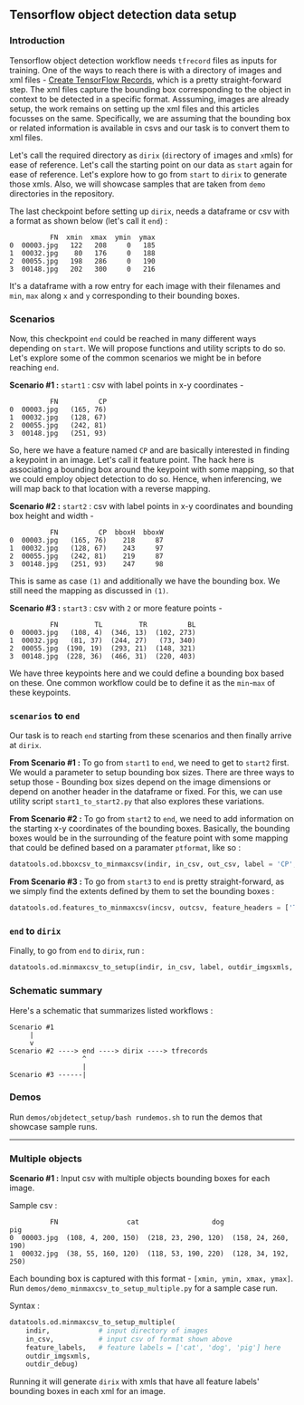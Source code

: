 ## Tensorflow object detection data setup

### Introduction

Tensorflow object detection workflow needs `tfrecord` files as inputs for training. One of the ways to reach there is with a directory of images and xml files - [Create TensorFlow Records](https://tensorflow-object-detection-api-tutorial.readthedocs.io/en/latest/training.html#convert-xml-to-record), which is a pretty straight-forward step. The xml files capture the bounding box corresponding to the object in context to be detected in a specific format. Asssuming, images are already setup, the work remains on setting up the xml files and this articles focusses on the same. Specifically, we are assuming that the bounding box or related information is available in csvs and our task is to convert them to xml files.

Let's call the required directory as `dirix` (`dir`ectory of `i`mages and `x`mls) for ease of reference. Let's call the starting point on our data as `start` again for ease of reference.  Let's explore how to go from `start` to `dirix` to generate those xmls. Also, we will showcase samples that are taken from `demo` directories in the repository.

The last checkpoint before setting up `dirix`, needs a dataframe or csv with a format as shown below (let's call it `end`) :

```
          FN  xmin  xmax  ymin  ymax
0  00003.jpg   122   208     0   185
1  00032.jpg    80   176     0   188
2  00055.jpg   198   286     0   190
3  00148.jpg   202   300     0   216

```

It's a dataframe with a row entry for each image with their filenames and `min`, `max` along `x` and `y` corresponding to their bounding boxes.

### Scenarios

Now, this checkpoint `end` could be reached in many different ways depending on `start`. We will propose functions and utility scripts to do so. Let's explore some of the common scenarios we might be in before reaching `end`.

**Scenario #1 :**  `start1` : csv with label points in x-y coordinates -

```
          FN          CP
0  00003.jpg   (165, 76)
1  00032.jpg   (128, 67)
2  00055.jpg   (242, 81)
3  00148.jpg   (251, 93)
```

So, here we have a feature named `CP` and are basically interested in finding a keypoint in an image. Let's call it feature point. The hack here is associating a bounding box around the keypoint with some mapping, so that we could employ object detection to do so. Hence, when inferencing, we will map back to that location with a reverse mapping.

**Scenario #2 :**  `start2` : csv with label points in x-y coordinates and bounding box height and width -

```
          FN          CP  bboxH  bboxW
0  00003.jpg   (165, 76)    218     87
1  00032.jpg   (128, 67)    243     97
2  00055.jpg   (242, 81)    219     87
3  00148.jpg   (251, 93)    247     98
```

This is same as case `(1)` and additionally we have the bounding box. We still need the mapping as discussed in `(1)`.

**Scenario #3 :** `start3` : csv with `2` or more feature points -

```
          FN         TL         TR          BL
0  00003.jpg   (108, 4)  (346, 13)  (102, 273)
1  00032.jpg   (81, 37)  (244, 27)   (73, 340)
2  00055.jpg  (190, 19)  (293, 21)  (148, 321)
3  00148.jpg  (228, 36)  (466, 31)  (220, 403)
```

We have three keypoints here and we could define a bounding box based on these. One common workflow could be to define it as the `min`-`max` of these keypoints.

### `scenarios` to `end`

Our task is to reach `end` starting from these scenarios and then finally arrive at `dirix`.

**From Scenario #1 :** To go from `start1` to `end`, we need to get to `start2` first. We would a parameter to setup bounding box sizes. There are three ways to setup those - Bounding box sizes depend on the image dimensions or depend on another header in the dataframe or fixed. For this, we can use  utility script `start1_to_start2.py` that also explores these variations.

**From Scenario #2 :** To go from `start2` to `end`,  we need to add information on the starting x-y coordinates of the bounding boxes. Basically, the bounding boxes would be in the surrounding of the feature point with some mapping that could be defined based on a paramater `ptformat`, like so :
```python
datatools.od.bboxcsv_to_minmaxcsv(indir, in_csv, out_csv, label = 'CP', ptformat = 'Center')
```

**From Scenario #3 :** To go from `start3` to `end` is pretty straight-forward, as we simply find the extents defined by them to set the bounding boxes :

```python
datatools.od.features_to_minmaxcsv(incsv, outcsv, feature_headers = ['TL', 'TR', 'BL'])

```

### `end` to `dirix`
Finally, to go from `end` to `dirix`,  run :

```python
datatools.od.minmaxcsv_to_setup(indir, in_csv, label, outdir_imgsxmls, outdir_debug)
```

### Schematic summary

Here's a schematic that summarizes listed workflows :

```
Scenario #1
     |
     v
Scenario #2 ----> end ----> dirix ----> tfrecords
                  ^
                  |  
Scenario #3 ------|
```

### Demos

Run `demos/objdetect_setup/bash rundemos.sh` to run the demos that showcase sample runs.

----

### Multiple objects

**Scenario #1 :** Input csv with multiple objects bounding boxes for each image.

Sample csv : 

```
          FN                 cat                  dog                  pig
0  00003.jpg  (108, 4, 200, 150)  (218, 23, 290, 120)  (158, 24, 260, 190)
1  00032.jpg  (38, 55, 160, 120)  (118, 53, 190, 220)  (128, 34, 192, 250)
```

Each bounding box is captured with this format - `[xmin, ymin, xmax, ymax]`.
Run `demos/demo_minmaxcsv_to_setup_multiple.py` for a sample case run.

Syntax :

```python
datatools.od.minmaxcsv_to_setup_multiple(
	indir,            # input directory of images
	in_csv,           # input csv of format shown above
	feature_labels,   # feature labels = ['cat', 'dog', 'pig'] here
	outdir_imgsxmls,
	outdir_debug)
```

Running it will generate `dirix` with xmls that have all feature labels' bounding boxes in each xml for an image.